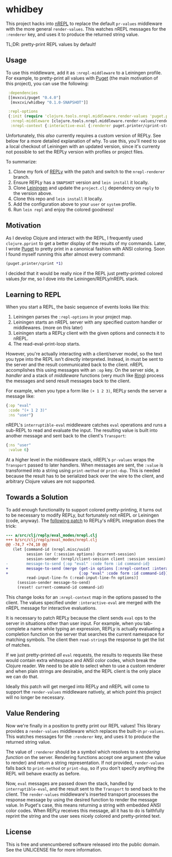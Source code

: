 whidbey
=======

This project hacks into [nREPL](https://github.com/clojure/tools.nrepl) to
replace the default `pr-values` middleware with the more general
`render-values`. This watches nREPL messages for the `:renderer` key, and uses
it to produce the returned string value.

TL;DR: pretty-print REPL values by default!

## Usage

To use this middleware, add it as `:nrepl-middleware` to a Leiningen profile.
For example, to pretty-print all values with
[Puget](https://github.com/greglook/puget) (the main motivation of this project),
you can use the following:

```clojure
 :dependencies
 [[mvxcvi/puget "0.4.0"]
  [mvxcvi/whidbey "0.1.0-SNAPSHOT"]]

 :repl-options
 {:init (require 'clojure.tools.nrepl.middleware.render-values 'puget.printer)
  :nrepl-middleware [clojure.tools.nrepl.middleware.render-values/render-values]
  :nrepl-context {:interactive-eval {:renderer puget.printer/cprint-str}}}
```

Unfortunately, this _also_ currently requires a custom version of REPLy. See
below for a more detailed explanation of why. To use this, you'll need to use a
local checkout of Leiningen with an updated version, since it's currenty not
possible to set the REPLy version with profiles or project files.

To summarize:
 1. Clone my fork of [REPLy](https://github.com/greglook/reply/tree/nrepl-renderer) with the patch and switch to the `nrepl-renderer` branch.
 2. Ensure REPLy has a `SNAPSHOT` version and `lein install` it locally.
 3. Clone [Leiningen](https://github.com/technomancy/leiningen) and update the `project.clj` dependency on `reply` to the version above.
 4. Clone this repo and `lein install` it locally.
 5. Add the configuration above to your `user` or `system` profile.
 6. Run `lein repl` and enjoy the colored goodness!

## Motivation

As I develop Clojure and interact with the REPL, I frequently used
`clojure.pprint` to get a better display of the results of my commands. Later, I
wrote [Puget](https://github.greglook/puget) to pretty print in a canonical
fashion with ANSI coloring. Soon I found myself running this after almost every
command:

```clojure
(puget.printer/cprint *1)
```

I decided that it would be really nice if the REPL just pretty-printed colored
values _for_ me, so I dove into the Leiningen/REPLy/nREPL stack.

## Learning to REPL

When you start a REPL, the basic sequence of events looks like this:

 1. Leiningen parses the `:repl-options` in your project map.
 2. Leiningen starts an nREPL server with any specified custom handler or
    middlewares. (more on this later)
 3. Leiningen starts a REPLy client with the given options and connects it to
    nREPL.
 4. The read-eval-print-loop starts.

However, you're actually interacting with a client/server model, so the text you
type into the REPL isn't directly interpreted. Instead, in must be sent to the
server and the result communicated back to the client. nREPL accomplishes this
using messages with an `:op` key. On the server side, a _handler_ and a stack of
_middleware_ functions (very much like
[Ring](https://github.com/ring-clojure/ring)) process the messages and send
result messages back to the client.

For example, when you type a form like `(+ 1 2 3)`, REPLy sends the server a
message like:

```clojure
{:op "eval"
 :code "(+ 1 2 3)"
 :ns "user"}
```

nREPL's `interruptible-eval` middleware catches `eval` operations and runs a
sub-REPL to read and evaluate the input. The resulting value is built into
another message and sent back to the client's `Transport`:

```clojure
{:ns "user"
 :value 6}
```

At a higher level in the middleware stack, nREPL's `pr-values` wraps the
`Transport` passed to later handlers. When messages are sent, the `:value` is
transformed into a string using `print-method` or `print-dup`. This is needed
because the result has to be serialized back over the wire to the client, and
arbitrary Clojure values are not supported.

## Towards a Solution

To add enough functionality to support colored pretty-printing, it turns out to
be necessary to modify REPLy, but fortunately not nREPL or Leiningen (code,
anyway). The [following patch](https://github.com/trptcolin/reply/pull/138) to
REPLy's nREPL integration does the trick:

```diff
--- a/src/clj/reply/eval_modes/nrepl.clj
+++ b/src/clj/reply/eval_modes/nrepl.clj
@@ -74,7 +74,10 @@
   (let [command-id (nrepl.misc/uuid)
         session (or (:session options) @current-session)
         session-sender (nrepl/client-session client :session session)
-        message-to-send {:op "eval" :code form :id command-id}
+        message-to-send (merge (get-in options [:nrepl-context :interactive-eval])
+                               {:op "eval" :code form :id command-id})
         read-input-line-fn (:read-input-line-fn options)]
     (session-sender message-to-send)
     (reset! current-command-id command-id)
```

This change looks for an `:nrepl-context` map in the options passed to the
client. The values specified under `:interactive-eval` are merged with the
nREPL message for interactive evaluations.

It is necessary to patch REPLy because the client sends `eval` ops to the server
in situations other than user input. For example, when you tab-complete a name
while typing an expression, REPLy is actually evaluating a completion function
on the server that searches the current namespace for matching symbols. The
client then `read-string`s the response to get the list of matches.

If we just pretty-printed _all_ `eval` requests, the results to requests like
these would contain extra whitespace and ANSI color codes, which break the
Clojure reader. We need to be able to select when to use a custom renderer and
when plain strings are desirable, and the REPL client is the only place we can
do that.

Ideally this patch will get merged into REPLy and nREPL will come to support the
`render-values` middleware natively, at which point this project will no longer
be necessary.

## Value Rendering

Now we're finally in a position to pretty print our REPL values! This library
provides a `render-values` middleware which replaces the built-in `pr-values`.
This watches messages for the `:renderer` key, and uses it to produce the
returned string value.

The value of `:renderer` should be a symbol which resolves to a _rendering
function_ on the server. Rendering functions accept one argument (the value to
render) and return a string representation. If not provided, `render-values`
falls back to `print-method` or `print-dup`, so if you don't specify anything
the REPL will behave exactly as before.

Now, `eval` messages are passed down the stack, handled by `interruptible-eval`,
and the result sent to the `Transport` to send back to the client. The
`render-values` middleware's inserted transport processes the response message
by using the desired function to render the message value. In Puget's case, this
means returning a string with embedded ANSI color codes. When REPLy receives
this message, all it has to do is faithfully reprint the string and the user
sees nicely colored and pretty-printed text.

## License

This is free and unencumbered software released into the public domain.
See the UNLICENSE file for more information.
